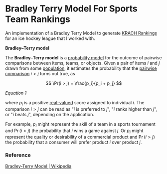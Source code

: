 # Bradley Terry Model For Sports Team Rankings

An implementation of a Bradley Terry Model to generate [KRACH Rankings](https://hockeypowerrankings.com/About.html) for an ice hockey league that I worked with.

**Bradley–Terry model**

The **Bradley–Terry model** is a [probability model](https://en.wikipedia.org/wiki/Probability_theory) for the outcome of pairwise comparisons between items, teams, or objects.
Given a pair of items $i$ and $j$ drawn from some [population](https://en.wikipedia.org/wiki/Population_(statistics)), it estimates the probability that the [pairwise comparison](https://en.wikipedia.org/wiki/Pairwise_comparison_(psychology)) $i > j$ turns out true, as


$$
\Pr(i > j) = \frac{p_i}{p_i + p_j}
$$

*Equation 1*

where $p_i$ is a positive [real-valued](https://en.wikipedia.org/wiki/Real_number) score assigned to individual $i$.  The comparison $i > j$ can be read as "$i$ is preferred to $j$", "$i$ ranks higher than $j$", or "$i$ beats $j$", depending on the application.

For example, $p_i$ might represent the skill of a team in a sports tournament and $\Pr(i > j)$ the probability that $i$ wins a game against $j$.  Or $p_i$ might represent the quality or desirability of a commercial product and $\Pr(i > j)$ the probability that a consumer will prefer product $i$ over product $j$.


### Reference

[Bradley-Terry Model | Wikipedia](https://en.wikipedia.org/wiki/Bradley%E2%80%93Terry_model)
